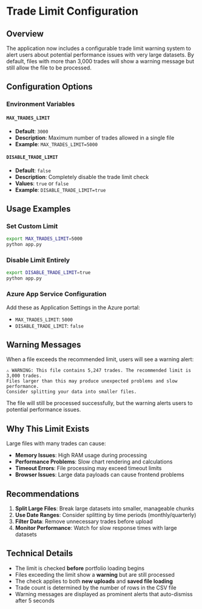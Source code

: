 # Trade Limit Configuration

## Overview

The application now includes a configurable trade limit warning system to alert users about potential performance issues with very large datasets. By default, files with more than 3,000 trades will show a warning message but still allow the file to be processed.

## Configuration Options

### Environment Variables

#### `MAX_TRADES_LIMIT`
- **Default**: `3000`
- **Description**: Maximum number of trades allowed in a single file
- **Example**: `MAX_TRADES_LIMIT=5000`

#### `DISABLE_TRADE_LIMIT`
- **Default**: `false`
- **Description**: Completely disable the trade limit check
- **Values**: `true` or `false`
- **Example**: `DISABLE_TRADE_LIMIT=true`

## Usage Examples

### Set Custom Limit
```bash
export MAX_TRADES_LIMIT=5000
python app.py
```

### Disable Limit Entirely
```bash
export DISABLE_TRADE_LIMIT=true
python app.py
```

### Azure App Service Configuration
Add these as Application Settings in the Azure portal:
- `MAX_TRADES_LIMIT`: `5000`
- `DISABLE_TRADE_LIMIT`: `false`

## Warning Messages

When a file exceeds the recommended limit, users will see a warning alert:
```
⚠️ WARNING: This file contains 5,247 trades. The recommended limit is 3,000 trades. 
Files larger than this may produce unexpected problems and slow performance. 
Consider splitting your data into smaller files.
```

The file will still be processed successfully, but the warning alerts users to potential performance issues.

## Why This Limit Exists

Large files with many trades can cause:
- **Memory Issues**: High RAM usage during processing
- **Performance Problems**: Slow chart rendering and calculations
- **Timeout Errors**: File processing may exceed timeout limits
- **Browser Issues**: Large data payloads can cause frontend problems

## Recommendations

1. **Split Large Files**: Break large datasets into smaller, manageable chunks
2. **Use Date Ranges**: Consider splitting by time periods (monthly/quarterly)
3. **Filter Data**: Remove unnecessary trades before upload
4. **Monitor Performance**: Watch for slow response times with large datasets

## Technical Details

- The limit is checked **before** portfolio loading begins
- Files exceeding the limit show a **warning** but are still processed
- The check applies to both **new uploads** and **saved file loading**
- Trade count is determined by the number of rows in the CSV file
- Warning messages are displayed as prominent alerts that auto-dismiss after 5 seconds

